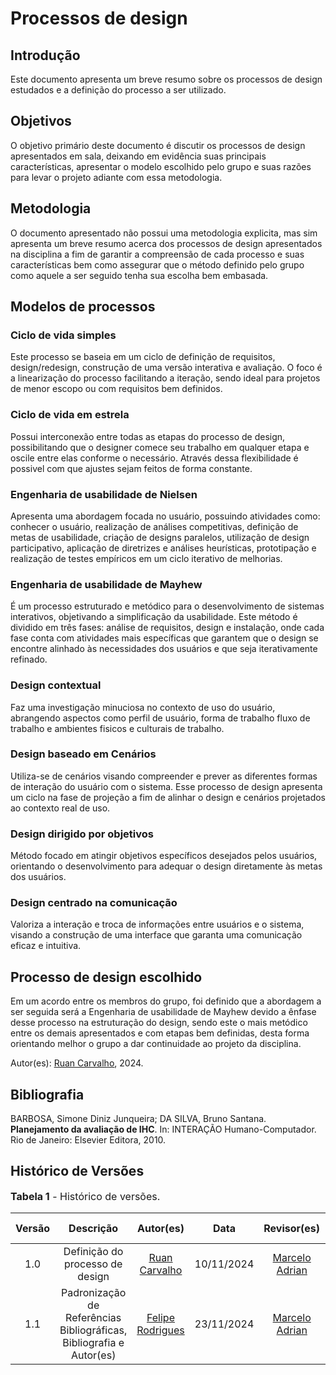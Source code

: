 # Processos de design

## Introdução
Este documento apresenta um breve resumo sobre os processos de design estudados e a definição do processo a ser utilizado.

## Objetivos
O objetivo primário deste documento é discutir os processos de design apresentados em sala, deixando em evidência suas principais características, apresentar o modelo escolhido pelo grupo e suas razões
para levar o projeto adiante com essa metodologia.

## Metodologia
O documento apresentado não possui uma metodologia explicita, mas sim apresenta um breve resumo acerca dos processos de design apresentados na disciplina a fim de garantir a compreensão de cada processo e suas
características bem como assegurar que o método definido pelo grupo como aquele a ser seguido tenha sua escolha bem embasada.

## Modelos de processos

### Ciclo de vida simples
Este processo se baseia em um ciclo de definição de requisitos, design/redesign, construção de uma versão interativa e avaliação. O foco é a linearização do processo facilitando a iteração, sendo ideal para projetos de menor escopo ou com requisitos bem definidos.

### Ciclo de vida em estrela
Possui interconexão entre todas as etapas do processo de design, possibilitando que o designer comece seu trabalho em qualquer etapa e oscile entre elas conforme o necessário. Através dessa flexibilidade é possivel com que ajustes sejam feitos de forma constante.

### Engenharia de usabilidade de Nielsen
Apresenta uma abordagem focada no usuário, possuindo atividades como: conhecer o usuário, realização de análises competitivas, definição de metas de usabilidade, criação de designs paralelos, utilização de design participativo, aplicação de diretrizes e análises heurísticas, prototipação e realização de testes empíricos em um ciclo iterativo de melhorias.

### Engenharia de usabilidade de Mayhew
É um processo estruturado e metódico para o desenvolvimento de sistemas interativos, objetivando a simplificação da usabilidade.
Este método é dividido em três fases: análise de requisitos, design e instalação, onde cada fase conta com atividades mais específicas que garantem que o design se encontre alinhado às necessidades dos usuários e que seja iterativamente refinado.

### Design contextual
Faz uma investigação minuciosa no contexto de uso do usuário, abrangendo aspectos como perfil de usuário, forma de trabalho fluxo de trabalho e ambientes fisicos e culturais de trabalho.

### Design baseado em Cenários
Utiliza-se de cenários visando compreender e prever as diferentes formas de interação do usuário com o sistema.
Esse processo de design apresenta um ciclo na fase de projeção a fim de alinhar o design e cenários projetados ao contexto real de uso.

### Design dirigido por objetivos
Método focado em atingir objetivos específicos desejados pelos usuários, orientando o desenvolvimento para adequar o design diretamente às metas dos usuários.

### Design centrado na comunicação
Valoriza a interação e troca de informações entre usuários e o sistema, visando a construção de uma interface que garanta uma comunicação eficaz e intuitiva.

## Processo de design escolhido
Em um acordo entre os membros do grupo, foi definido que a abordagem a ser seguida será a Engenharia de usabilidade de Mayhew devido a ênfase desse processo na estruturação do design, sendo este o mais metódico entre os demais apresentados e com etapas bem definidas, desta forma orientando melhor o grupo a dar continuidade ao projeto da disciplina.

Autor(es): [Ruan Carvalho](https://github.com/Ruan-Carvalho), 2024.

## Bibliografia
BARBOSA, Simone Diniz Junqueira; DA SILVA, Bruno Santana. **Planejamento da avaliação de IHC**. In: INTERAÇÃO Humano-Computador. Rio de Janeiro: Elsevier Editora, 2010.

## Histórico de Versões

<font size="3"><p style="text-align: left">**Tabela 1** - Histórico de versões.</p></font>

|Versão|Descrição|Autor(es)|Data|Revisor(es)|Data de revisão|
|:---:|:---:|:---:|:---:|:---:|:---:|
|1.0|Definição do processo de design|[Ruan Carvalho](https://github.com/Ruan-Carvalho)|10/11/2024| [Marcelo Adrian](https://github.com/Marcelo-Adrian) | 10/11/2024|
|1.1|Padronização de Referências Bibliográficas, Bibliografia e Autor(es)|[Felipe Rodrigues](https://github.com/felipeJRdev)|23/11/2024|  [Marcelo Adrian](https://github.com/Marcelo-Adrian) |  24/11/2024 |